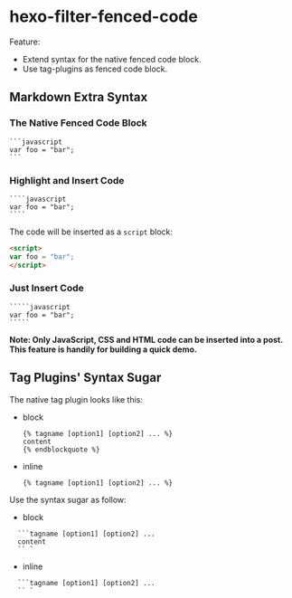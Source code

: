# hexo-filter-fenced-code

Feature:

- Extend syntax for the native fenced code block.
- Use tag-plugins as fenced code block.

## Markdown Extra Syntax

### The Native Fenced Code Block

    ```javascript
    var foo = "bar";
    ```

### Highlight and Insert Code


    ````javascript
    var foo = "bar";
    ````

The code will be inserted as a `script` block:

```html
<script>
var foo = "bar";
</script>
```

### Just Insert Code


    `````javascript
    var foo = "bar";
    `````


**Note: Only JavaScript, CSS and HTML code can be inserted into a post. This feature is handily for building a quick demo.**

## Tag Plugins' Syntax Sugar

The native tag plugin looks like this:

- block

  ```swig
  {% tagname [option1] [option2] ... %}
  content
  {% endblockquote %}
  ```

- inline

  ```swig
  {% tagname [option1] [option2] ... %}
  ```
  
Use the syntax sugar as follow:

- block

```
  ```tagname [option1] [option2] ... 
  content
  `` `
```

- inline

```
  ```tagname [option1] [option2] ...
  `` `
```


